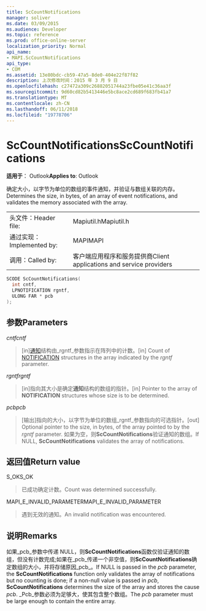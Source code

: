 ```yaml
---
title: ScCountNotifications
manager: soliver
ms.date: 03/09/2015
ms.audience: Developer
ms.topic: reference
ms.prod: office-online-server
localization_priority: Normal
api_name:
- MAPI.ScCountNotifications
api_type:
- COM
ms.assetid: 13e80bdc-cb59-47a5-8de0-404e22f87f82
description: 上次修改时间：2015 年 3 月 9 日
ms.openlocfilehash: c27472a309c26882051744a23fbe05e41c36aa3f
ms.sourcegitcommit: 9d60cd82b5413446e5bc8ace2cd689f683fb41a7
ms.translationtype: MT
ms.contentlocale: zh-CN
ms.lasthandoff: 06/11/2018
ms.locfileid: "19778706"
---
```

# <a name="sccountnotifications"></a><span data-ttu-id="ae43d-103">ScCountNotifications</span><span class="sxs-lookup"><span data-stu-id="ae43d-103">ScCountNotifications</span></span>

  
  
<span data-ttu-id="ae43d-104">**适用于**： Outlook</span><span class="sxs-lookup"><span data-stu-id="ae43d-104">**Applies to**: Outlook</span></span> 
  
<span data-ttu-id="ae43d-105">确定大小，以字节为单位的数组的事件通知，并验证与数组关联的内存。</span><span class="sxs-lookup"><span data-stu-id="ae43d-105">Determines the size, in bytes, of an array of event notifications, and validates the memory associated with the array.</span></span>
  
|||
|:-----|:-----|
|<span data-ttu-id="ae43d-106">头文件：</span><span class="sxs-lookup"><span data-stu-id="ae43d-106">Header file:</span></span>  <br/> |<span data-ttu-id="ae43d-107">Mapiutil.h</span><span class="sxs-lookup"><span data-stu-id="ae43d-107">Mapiutil.h</span></span>  <br/> |
|<span data-ttu-id="ae43d-108">通过实现：</span><span class="sxs-lookup"><span data-stu-id="ae43d-108">Implemented by:</span></span>  <br/> |<span data-ttu-id="ae43d-109">MAPI</span><span class="sxs-lookup"><span data-stu-id="ae43d-109">MAPI</span></span>  <br/> |
|<span data-ttu-id="ae43d-110">调用：</span><span class="sxs-lookup"><span data-stu-id="ae43d-110">Called by:</span></span>  <br/> |<span data-ttu-id="ae43d-111">客户端应用程序和服务提供商</span><span class="sxs-lookup"><span data-stu-id="ae43d-111">Client applications and service providers</span></span>  <br/> |
   
```cpp
SCODE ScCountNotifications(
  int cntf,
  LPNOTIFICATION rgntf,
  ULONG FAR * pcb
);
```

## <a name="parameters"></a><span data-ttu-id="ae43d-112">参数</span><span class="sxs-lookup"><span data-stu-id="ae43d-112">Parameters</span></span>

 <span data-ttu-id="ae43d-113">_cntf_</span><span class="sxs-lookup"><span data-stu-id="ae43d-113">_cntf_</span></span>
  
> <span data-ttu-id="ae43d-114">[in][通知](notification.md)结构由_rgntf_参数指示在阵列中的计数。</span><span class="sxs-lookup"><span data-stu-id="ae43d-114">[in] Count of [NOTIFICATION](notification.md) structures in the array indicated by the  _rgntf_ parameter.</span></span> 
    
 <span data-ttu-id="ae43d-115">_rgntf_</span><span class="sxs-lookup"><span data-stu-id="ae43d-115">_rgntf_</span></span>
  
> <span data-ttu-id="ae43d-116">[in]指向其大小是确定**通知**结构的数组的指针。</span><span class="sxs-lookup"><span data-stu-id="ae43d-116">[in] Pointer to the array of **NOTIFICATION** structures whose size is to be determined.</span></span> 
    
 <span data-ttu-id="ae43d-117">_pcb_</span><span class="sxs-lookup"><span data-stu-id="ae43d-117">_pcb_</span></span>
  
> <span data-ttu-id="ae43d-118">[输出]指向的大小，以字节为单位的数组_rgntf_参数指向的可选指针。</span><span class="sxs-lookup"><span data-stu-id="ae43d-118">[out] Optional pointer to the size, in bytes, of the array pointed to by the  _rgntf_ parameter.</span></span> <span data-ttu-id="ae43d-119">如果为空，则**ScCountNotifications**验证通知的数组。</span><span class="sxs-lookup"><span data-stu-id="ae43d-119">If NULL, **ScCountNotifications** validates the array of notifications.</span></span> 
    
## <a name="return-value"></a><span data-ttu-id="ae43d-120">返回值</span><span class="sxs-lookup"><span data-stu-id="ae43d-120">Return value</span></span>

<span data-ttu-id="ae43d-121">S_OK</span><span class="sxs-lookup"><span data-stu-id="ae43d-121">S_OK</span></span>
  
> <span data-ttu-id="ae43d-122">已成功确定计数。</span><span class="sxs-lookup"><span data-stu-id="ae43d-122">Count was determined successfully.</span></span>
    
<span data-ttu-id="ae43d-123">MAPI_E_INVALID_PARAMETER</span><span class="sxs-lookup"><span data-stu-id="ae43d-123">MAPI_E_INVALID_PARAMETER</span></span>
  
> <span data-ttu-id="ae43d-124">遇到无效的通知。</span><span class="sxs-lookup"><span data-stu-id="ae43d-124">An invalid notification was encountered.</span></span>
    
## <a name="remarks"></a><span data-ttu-id="ae43d-125">说明</span><span class="sxs-lookup"><span data-stu-id="ae43d-125">Remarks</span></span>

<span data-ttu-id="ae43d-126">如果_pcb_参数中传递 NULL，则**ScCountNotifications**函数仅验证通知的数组，但没有计数完成;如果在_pcb_传递一个非空值，则**ScCountNotifications**确定数组的大小，并将存储原因_pcb_。</span><span class="sxs-lookup"><span data-stu-id="ae43d-126">If NULL is passed in the  _pcb_ parameter, the **ScCountNotifications** function only validates the array of notifications but no counting is done; if a non-null value is passed in  _pcb_, **ScCountNotifications** determines the size of the array and stores the cause  _pcb_.</span></span> <span data-ttu-id="ae43d-127">_Pcb_参数必须为足够大，使其包含整个数组。</span><span class="sxs-lookup"><span data-stu-id="ae43d-127">The  _pcb_ parameter must be large enough to contain the entire array.</span></span> 
  

